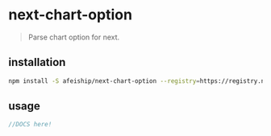 # next-chart-option
> Parse chart option for next.

## installation
```bash
npm install -S afeiship/next-chart-option --registry=https://registry.npm.taobao.org
```

## usage
```js
//DOCS here!
```
